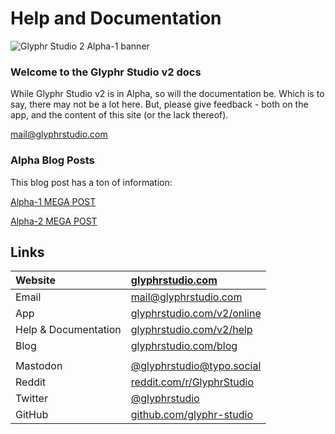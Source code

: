 # Help and Documentation
![Glyphr Studio 2 Alpha-1 banner](/img/alpha-social-banner.png)
### Welcome to the Glyphr Studio v2 docs

While Glyphr Studio v2 is in Alpha, so will the documentation be. Which is to say, 
there may not be a lot here.  But, please give feedback - both on the app, and the 
content of this site (or the lack thereof).

mail@glyphrstudio.com

### Alpha Blog Posts
This blog post has a ton of information:

[Alpha-1 MEGA POST](https://www.glyphrstudio.com/blog/2022/11/02/v2-alpha-1-mega-post/)

[Alpha-2 MEGA POST](https://www.glyphrstudio.com/blog/2023/02/01/v2-alpha-2-mega-post/)

## Links
| Website | [glyphrstudio.com](https://www.glyphrstudio.com) |
| :---- | :---- |
| Email | [mail@glyphrstudio.com](mailto:mail@glyphrstudio.com) |
| App | [glyphrstudio.com/v2/online](https://www.glyphrstudio.com/v2/online) |
| Help & Documentation | [glyphrstudio.com/v2/help](https://www.glyphrstudio.com/v2/help/) |
| Blog | [glyphrstudio.com/blog](https://www.glyphrstudio.com/blog/) |
| | |
| Mastodon | [@glyphrstudio@typo.social](https://typo.social/@glyphrstudio) |
| Reddit | [reddit.com/r/GlyphrStudio](https://www.reddit.com/r/GlyphrStudio/) |
| Twitter | [@glyphrstudio](https://twitter.com/glyphrstudio) |
| GitHub | [github.com/glyphr-studio](https://github.com/glyphr-studio) |
